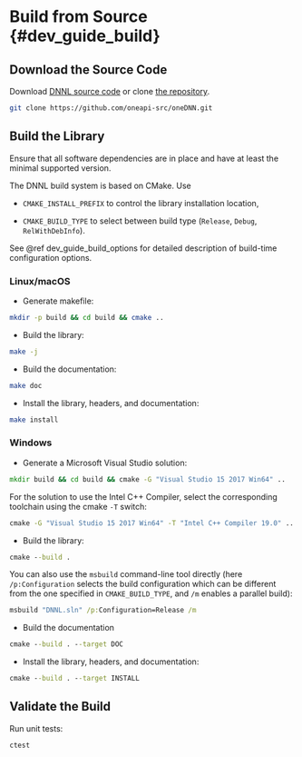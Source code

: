 Build from Source {#dev_guide_build}
====================================

## Download the Source Code

Download [DNNL source code](https://github.com/oneapi-src/oneDNN/archive/master.zip)
or clone [the repository](https://github.com/oneapi-src/oneDNN.git).

~~~sh
git clone https://github.com/oneapi-src/oneDNN.git
~~~

## Build the Library

Ensure that all software dependencies are in place and have at least the
minimal supported version.

The DNNL build system is based on CMake. Use

- `CMAKE_INSTALL_PREFIX` to control the library installation location,

- `CMAKE_BUILD_TYPE` to select between build type (`Release`, `Debug`,
  `RelWithDebInfo`).

See @ref dev_guide_build_options for detailed description of build-time
configuration options.

### Linux/macOS

- Generate makefile:
~~~sh
mkdir -p build && cd build && cmake ..
~~~

- Build the library:
~~~sh
make -j
~~~

- Build the documentation:
~~~sh
make doc
~~~

- Install the library, headers, and documentation:
~~~sh
make install
~~~

### Windows

- Generate a Microsoft Visual Studio solution:
~~~bat
mkdir build && cd build && cmake -G "Visual Studio 15 2017 Win64" ..
~~~
For the solution to use the Intel C++ Compiler, select the corresponding
toolchain using the cmake `-T` switch:
~~~bat
cmake -G "Visual Studio 15 2017 Win64" -T "Intel C++ Compiler 19.0" ..
~~~

- Build the library:
~~~bat
cmake --build .
~~~
You can also use the `msbuild` command-line tool directly (here
`/p:Configuration` selects the build configuration which can be different from
the one specified in `CMAKE_BUILD_TYPE`, and `/m` enables a parallel build):
~~~bat
msbuild "DNNL.sln" /p:Configuration=Release /m
  ~~~

- Build the documentation
~~~bat
cmake --build . --target DOC
~~~

- Install the library, headers, and documentation:
~~~bat
cmake --build . --target INSTALL
~~~

## Validate the Build

Run unit tests:

~~~sh
ctest
~~~

